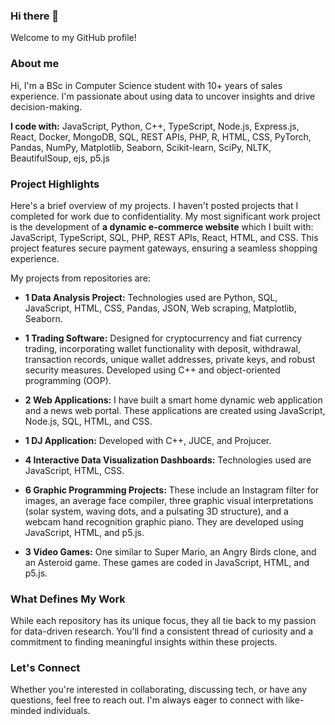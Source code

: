### Hi there 👋

Welcome to my GitHub profile!

### About me
Hi, I'm a BSc in Computer Science student with 10+ years of sales experience. I'm passionate about using data to uncover insights and drive decision-making. 

**I code with:** JavaScript, Python, C++, TypeScript, Node.js, Express.js, React, Docker, MongoDB, SQL, REST APIs, PHP, R, HTML, CSS, PyTorch, Pandas, NumPy, Matplotlib, Seaborn, Scikit-learn, SciPy, NLTK, BeautifulSoup, ejs, p5.js


### Project Highlights

Here's a brief overview of my projects. I haven't posted projects that I completed for work due to confidentiality. My most significant work project is the development of **a dynamic e-commerce website** which I built with: JavaScript, TypeScript, SQL, PHP, REST APIs, React, HTML, and CSS. This project features secure payment gateways, ensuring a seamless shopping experience.

My projects from repositories are:

* **1 Data Analysis Project:** Technologies used are Python, SQL, JavaScript, HTML, CSS, Pandas, JSON, Web scraping, Matplotlib, Seaborn.

* **1 Trading Software:** Designed for cryptocurrency and fiat currency trading, incorporating wallet functionality with deposit, withdrawal, transaction records, unique wallet addresses, private keys, and robust security measures. Developed using C++ and object-oriented programming (OOP).

* **2 Web Applications:** I have built a smart home dynamic web application and a news web portal. These applications are created using JavaScript, Node.js, SQL, HTML, and CSS.

* **1 DJ Application:** Developed with C++, JUCE, and Projucer.

* **4 Interactive Data Visualization Dashboards:** Technologies used are JavaScript, HTML, CSS.

* **6 Graphic Programming Projects:** These include an Instagram filter for images, an average face compiler, three graphic visual interpretations (solar system, waving dots, and a pulsating 3D structure), and a webcam hand recognition graphic piano. They are developed using JavaScript, HTML, and p5.js.

* **3 Video Games:** One similar to Super Mario, an Angry Birds clone, and an Asteroid game. These games are coded in JavaScript, HTML, and p5.js.


### What Defines My Work

While each repository has its unique focus, they all tie back to my passion for data-driven research. You'll find a consistent thread of curiosity and a commitment to finding meaningful insights within these projects.


### Let's Connect

Whether you're interested in collaborating, discussing tech, or have any questions, feel free to reach out. I'm always eager to connect with like-minded individuals.


 

